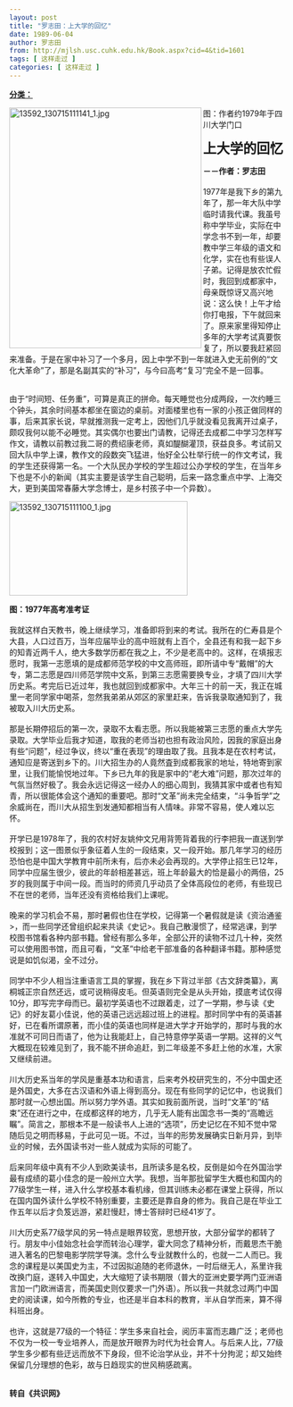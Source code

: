 ```yaml
---
layout: post
title: "罗志田：上大学的回忆"
date: 1989-06-04
author: 罗志田
from: http://mjlsh.usc.cuhk.edu.hk/Book.aspx?cid=4&tid=1601
tags: [ 这样走过 ]
categories: [ 这样走过 ]
---
```


<div style="margin: 15px 10px 10px 0px;">
 <div>
  <span id="ctl00_ContentPlaceHolder1_chapter1_SubjectLabel" style="font-weight:bold;text-decoration:underline;">
   分类：
  </span>
 </div>
 <p>
  <img align="left" alt="13592_130715111141_1.jpg" border="0" height="431" src="http://mjlsh.usc.cuhk.edu.hk/medias/contents/1601/13592_130715111141_1.jpg" width="345"/>
 </p>
 <p>
 </p>
 <p>
  图：作者约1979年于四川大学门口
 </p>
 <p>
 </p>
 <p>
 </p>
 <p>
  <strong>
   <font size="5">
    上大学的回忆
   </font>
  </strong>
 </p>
 <p>
  <strong>
   －－作者：罗志田
   <br/>
  </strong>
  <br/>
  1977年是我下乡的第九年了，那一年大队中学临时请我代课。我虽号称中学毕业，实际在中学念书不到一年，却要教中学三年级的语文和化学，实在也有些误人子弟。记得是放农忙假时，我回到成都家中，母亲既惊讶又高兴地说：这么快！上午才给你打电报，下午就回来了。原来家里得知停止多年的大学考试真要恢复了，所以要我赶紧回来准备。于是在家中补习了一个多月，因上中学不到一年就进入史无前例的“文化大革命”了，那是名副其实的“补习”，与今曰高考“复习”完全不是一回事。
 </p>
 <p>
  <br/>
  由于“时间短、任务重”，可算是真正的拼命。每天睡觉也分成两段，一次约睡三个钟头，其余时间基本都坐在窗边的桌前。对面楼里也有一家的小孩正做同样的事，后来其家长说，早就推测我一定考上，因他们几乎就没看见我离开过桌子，颇叹我何以能不必睡觉。其实偶尔也要出门请教，记得还去成都二中学习怎样写作文，请教以前教过我二哥的费绍康老师，真如醍醐灌顶，获益良多。考试前又回大队中学上课，教作文的段数突飞猛进，怡好全公杜举行统一的作文考试，我的学生还获得第一名。一个大队民办学校的学生超过公办学校的学生，在当年乡下也是不小的新闻（其实主要是该学生自己聪明，后来一路念重点中学、上海交大，更到美国常春藤大学念博士，是乡村孩子中一个异数）。
 </p>
 <p>
  <img align="top" alt="13592_130715111100_1.jpg" border="0" height="169" src="http://mjlsh.usc.cuhk.edu.hk/medias/contents/1601/13592_130715111100_1.jpg" width="320"/>
 </p>
 <p>
  <strong>
   图：1977年高考准考证
  </strong>
  <br/>
  <br/>
  我就这样白天教书，晚上继续学习，准备即将到来的考试。我所在的仁寿县是个大县，人口过百万，当年应届毕业的高中班就有上百个，全县还有和我一起下乡的知青近两千人，绝大多数学历都在我之上，不少是老高中的。这样，在填报志愿时，我第一志愿填的是成都师范学校的中文高师班，即所请中专“戴帽”的大专，第二志愿是四川师范学院中文系，到第三志愿需要换专业，才填了四川大学历史系。考完后已近过年，我也就回到成都家中。大年三十的前一天，我正在城里一老同学家中喝茶，忽然我弟弟从郊区的家里赶来，告诉我录取通知到了，我被取入川大历史系。
  <br/>
  <br/>
  那是长期停招后的第一次，录取不太看志愿。所以我能被第三志愿的重点大学先录取。大学毕业后我才知道，取我的老师当初也担有政治风险，因我的家庭出身有些“问题”，经过争议，终以“重在表现”的理由取了我。且我本是在农村考试，通知应是寄送到乡下的。川大招生办的人竟然査到成都我家的地址，特地寄到家里，让我们能愉悦地过年。下乡已九年的我是家中的“老大难”问题，那次过年的气氛当然好极了。我会永远记得这一经办人的细心周到，我猜其家中或者也有知青，所以很能体会这个通知的重要吧。那时“文革”尚未完全结束，“斗争哲学”之余威尚在，而川大从招生到发通知都相当有人情味。非常不容易，使人难以忘怀。
  <br/>
  <br/>
  开学已是1978年了，我的农村好友姚仲文兄用背篼背着我的行李把我一直送到学校报到；这一图景似乎象征着人生的一段结束，又一段开始。那几年学习的经历恐怕也是中国大学教育中前所未有，后亦未必会再现的。大学停止招生已12年，同学中应届生很少，彼此的年龄相差甚远，班上年龄最大的恰是最小的两倍，25岁的我则属于中间一段。而当时的师资几乎动员了全体高段位的老师，有些现已不在世的老师，当年还没有资格给我们上课呢。
  <br/>
  <br/>
  晚来的学习机会不易，那时暑假也住在学校，记得第一个暑假就是读《资治通鉴&gt;，而一些同学还曾组织起来共读《史记&gt;。我自己散漫惯了，经常逃课，到学校图书馆看各种内部书籍。曾经有那么多年，全部公开的读物不过几十种，突然可以使用图书馆，而且可看，“文革”中给老干部准备的各种翻译书籍。那种感觉说是如饥似渴，全不过分。
  <br/>
  <br/>
  同学中不少人相当注重语言工具的掌握，我在乡下背过半部《古文辞类纂》，离桐城正宗自然还远，或可说稍得皮毛。但英语则完全是从头开始，摸底考试仅得10分，即写完字母而已。最初学英语也不过跟着走，过了一学期，参与读《史记》的好友葛小佳说，他的英语己远远超过班上的进程。那时同学中有的英语甚好，已在看所谓原著，而小佳的英语也同样是进大学才开始学的，那时与我的水准就不可同日而语了，他为让我能赶上，自己特意停学英语一学期。这祥的义气大概现在较难见到了，我不能不拼命追赶，到二年级差不多赶上他的水准，大家又继续前进。
  <br/>
  <br/>
  川大历史系当年的学风是重基本功和语言，后来考外校研究生的，不分中国史还是外国史，大多在古汉语和外语上得到高分。现在有些同学的记忆中，也说我们那时就一心想出国。所以努力学外语。其实如我前面所说，当时“文革”的“结束”还在进行之中，在成都这样的地方，几乎无人能有出国念书一类的“高瞻远瞩”。简言之，那根本不是一般读书人上进的“选项”，历史记忆在不知不觉中常随后见之明而移易，于此可见一斑。不过，当年的形势发展确实日新月异，到毕业的时候，去外国读书对一些人就成为实际的可能了。
  <br/>
  <br/>
  后来同年级中真有不少人到欧美读书，且所读多是名校，反倒是如今在外国治学最有成绩的葛小佳念的是一般州立大学。我想，当年那批留学生大概也和国内的77级学生一样，进入什么学校基本看机缘，但其训练未必都在课堂上获得，所以在国内国外读什么学校不特别重要，主要还是靠自身的修为。我自己是在毕业工作五年以后才负笈远游，紧赶慢赶，博士答辩时已经41岁了。
  <br/>
  <br/>
  川大历史系77级学风的另一特点是眼界较宽，思想开放，大部分留学的都转了行。朋友中小佳始念社会学而转治心理学，霍大同念了精神分析，而戴思杰干脆进入著名的巴黎电影学院学导演。念什么专业就教什么的，也就一二人而已。我念的课程是以美国史为主，不过因拟追随的老师退休，一时后继无人，系里许我改换门庭，遂转入中国史，大大缩短了读书期限（普大的亚洲史要学两门亚洲语言加一门欧洲语言，而美国史则仅要求一门外语）。所以我一共就念过两门中国史的阅读课，如今所教的专业，也还是半自本科的教育，半从自学而来，算不得科班出身。
  <br/>
  <br/>
  也许，这就是77级的一个特征：学生多来自社会，阅历丰富而志趣广泛；老师也不仅为一校一专业培养人，而是放开眼界为时代为社会育人。与后来人比，77级学生多少都有些迂远而放不下身段，但不论治学从业，并不十分拘泥；却又始终保留几分理想的色彩，故与日趋现实的世风稍感疏离。
 </p>
 <p>
  <br/>
  <strong>
   转自《共识网》
  </strong>
 </p>
</div>

